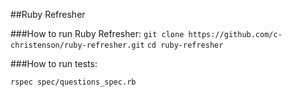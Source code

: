 ##Ruby Refresher

###How to run Ruby Refresher:
`git clone https://github.com/c-christenson/ruby-refresher.git`
`cd ruby-refresher`

###How to run tests:

`rspec spec/questions_spec.rb`





